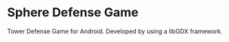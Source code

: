 Sphere Defense Game
=================

Tower Defense Game for Android. 
Developed by using a libGDX framework.
